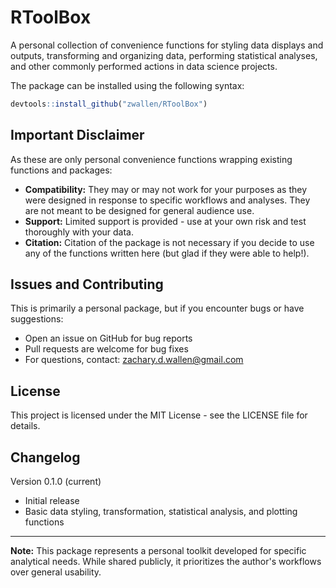 # RToolBox

A personal collection of convenience functions for styling data displays and outputs, transforming and organizing data, performing statistical analyses, and other commonly performed actions in data science projects.

The package can be installed using the following syntax:
```r
devtools::install_github("zwallen/RToolBox")
```

## Important Disclaimer
As these are only personal convenience functions wrapping existing functions and packages:
* **Compatibility:** They may or may not work for your purposes as they were designed in response to specific workflows and analyses. They are not meant to be designed for general audience use.
* **Support:** Limited support is provided - use at your own risk and test thoroughly with your data.
* **Citation:** Citation of the package is not necessary if you decide to use any of the functions written here (but glad if they were able to help!).

## Issues and Contributing
This is primarily a personal package, but if you encounter bugs or have suggestions:
* Open an issue on GitHub for bug reports
* Pull requests are welcome for bug fixes
* For questions, contact: zachary.d.wallen@gmail.com

## License
This project is licensed under the MIT License - see the LICENSE file for details.

## Changelog
Version 0.1.0 (current)
* Initial release
* Basic data styling, transformation, statistical analysis, and plotting functions

---
**Note:** This package represents a personal toolkit developed for specific analytical needs. While shared publicly, it prioritizes the author's workflows over general usability.
